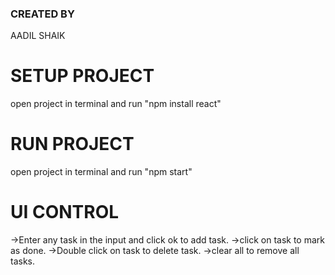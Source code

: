 ### CREATED BY ###
   AADIL SHAIK


# SETUP PROJECT
open project in terminal and run "npm install react"

# RUN PROJECT
open project in terminal and run "npm start"

# UI CONTROL
->Enter any task in the input and click ok to add task.
->click on task to mark as done.
->Double click on task to delete task.
->clear all to remove all tasks.

